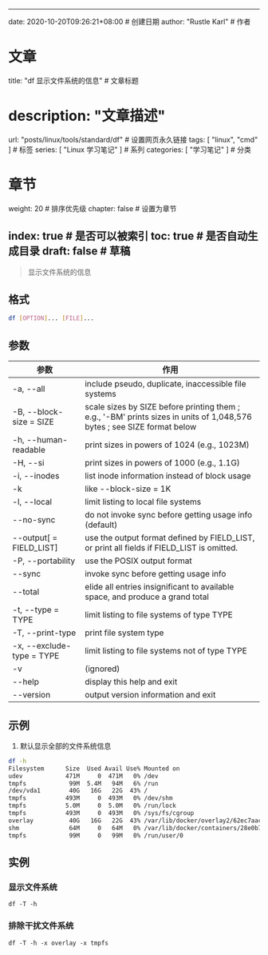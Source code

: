 ---
date: 2020-10-20T09:26:21+08:00  # 创建日期
author: "Rustle Karl"  # 作者

# 文章
title: "df 显示文件系统的信息"  # 文章标题
# description: "文章描述"
url:  "posts/linux/tools/standard/df"  # 设置网页永久链接
tags: [ "linux", "cmd" ]  # 标签
series: [ "Linux 学习笔记" ]  # 系列
categories: [ "学习笔记" ]  # 分类

# 章节
weight: 20 # 排序优先级
chapter: false  # 设置为章节

index: true  # 是否可以被索引
toc: true  # 是否自动生成目录
draft: false  # 草稿
----

> 显示文件系统的信息

## 格式

```bash
df [OPTION]... [FILE]...
```

## 参数

| 参数 | 作用 |
| -------- | -------- |
| -a, --all | include pseudo, duplicate, inaccessible file systems |
| -B, --block-size = SIZE | scale sizes by SIZE before printing them ; e.g., '-BM' prints sizes in units of 1,048,576 bytes ; see SIZE format below |
| -h, --human-readable | print sizes in powers of 1024 (e.g., 1023M) |
| -H, --si | print sizes in powers of 1000 (e.g., 1.1G) |
| -i, --inodes | list inode information instead of block usage |
| -k | like --block-size = 1K |
| -l, --local | limit listing to local file systems |
| --no-sync | do not invoke sync before getting usage info (default) |
| --output[ = FIELD_LIST] | use the output format defined by FIELD_LIST, or print all fields if FIELD_LIST is omitted. |
| -P, --portability | use the POSIX output format |
| --sync | invoke sync before getting usage info |
| --total | elide all entries insignificant to available space, and produce a grand total |
| -t, --type = TYPE | limit listing to file systems of type TYPE |
| -T, --print-type | print file system type |
| -x, --exclude-type = TYPE | limit listing to file systems not of type TYPE |
| -v | (ignored) |
| --help | display this help and exit |
| --version | output version information and exit |

## 示例

1. 默认显示全部的文件系统信息

```bash
df -h
Filesystem      Size  Used Avail Use% Mounted on
udev            471M     0  471M   0% /dev
tmpfs            99M  5.4M   94M   6% /run
/dev/vda1        40G   16G   22G  43% /
tmpfs           493M     0  493M   0% /dev/shm
tmpfs           5.0M     0  5.0M   0% /run/lock
tmpfs           493M     0  493M   0% /sys/fs/cgroup
overlay          40G   16G   22G  43% /var/lib/docker/overlay2/62ec7aacbc058a26baa11db6fdeafacdd781315136cf77b39014fbb2f611cc47/merged
shm              64M     0   64M   0% /var/lib/docker/containers/28e0b7f562fd76c1de5482cae4c13df72867f4cb2d0efc677e5ed3afc34fa7ee/mounts/shm
tmpfs            99M     0   99M   0% /run/user/0
```

## 实例

### 显示文件系统

```shell
df -T -h
```

### 排除干扰文件系统

```shell
df -T -h -x overlay -x tmpfs
```
